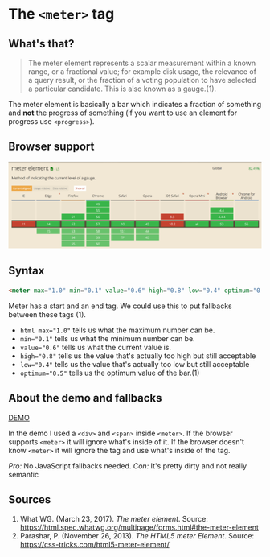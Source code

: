 # The ```<meter>``` tag
## What's that?
> The meter element represents a scalar measurement within a known range, or a fractional value; for example disk usage, the relevance of a query result, or the fraction of a voting population to have selected a particular candidate. This is also known as a gauge.(1).

The meter element is basically a bar which indicates a fraction of something and **not** the progress of something (if you want to use an element for progress use ```<progress>```).

## Browser support
![Picture of the website Can I Use which indicates browser support.](https://github.com/ChanelZM/browser-technologies/blob/master/Week2/HTML_meter/img/CanIUse_meter.png)

## Syntax
```html
<meter max="1.0" min="0.1" value="0.6" high="0.8" low="0.4" optimum="0.5"></meter>
```

Meter has a start and an end tag. We could use this to put fallbacks between these tags (1).

- ```html max="1.0"``` tells us what the maximum number can be.
- ```min="0.1"``` tells us what the minimum number can be.
- ```value="0.6"``` tells us what the current value is.
- ```high="0.8"``` tells us the value that's actually too high but still acceptable
- ```low="0.4"``` tells us the value that's actually too low but still acceptable
- ```optimum="0.5"``` tells us the optimum value of the bar.(1)

## About the demo and fallbacks
[DEMO](https://chanelzm.github.io/browser-technologies/Week2/HTML_meter)

In the demo I used a ```<div>``` and ```<span>``` inside ```<meter>```. If the browser supports ```<meter>``` it will ignore what's inside of it. If the browser doesn't know ```<meter>``` it will ignore the tag and use what's inside of the tag.

*Pro:* No JavaScript fallbacks needed.
*Con:* It's pretty dirty and not really semantic

## Sources
1. What WG. (March 23, 2017). *The meter element*. Source: https://html.spec.whatwg.org/multipage/forms.html#the-meter-element
2. Parashar, P. (November 26, 2013). *The HTML5 meter Element*. Source: https://css-tricks.com/html5-meter-element/